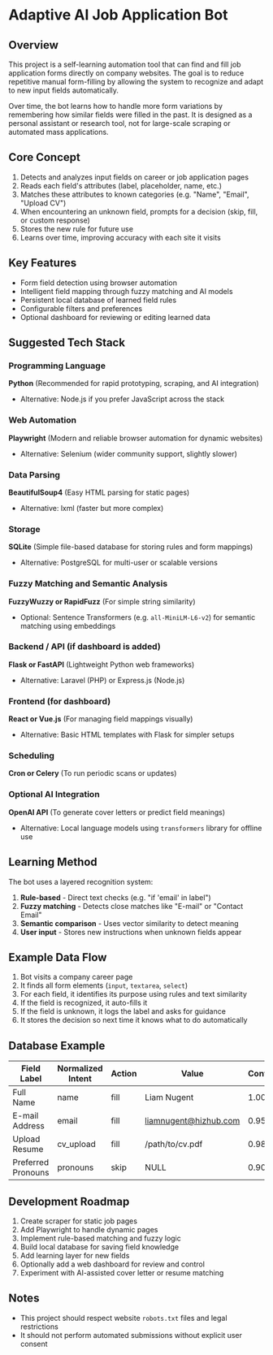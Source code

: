 # Adaptive AI Job Application Bot

## Overview

This project is a self-learning automation tool that can find and fill job application forms directly on company websites. The goal is to reduce repetitive manual form-filling by allowing the system to recognize and adapt to new input fields automatically.

Over time, the bot learns how to handle more form variations by remembering how similar fields were filled in the past. It is designed as a personal assistant or research tool, not for large-scale scraping or automated mass applications.

## Core Concept

1. Detects and analyzes input fields on career or job application pages
2. Reads each field's attributes (label, placeholder, name, etc.)
3. Matches these attributes to known categories (e.g. "Name", "Email", "Upload CV")
4. When encountering an unknown field, prompts for a decision (skip, fill, or custom response)
5. Stores the new rule for future use
6. Learns over time, improving accuracy with each site it visits

## Key Features

- Form field detection using browser automation
- Intelligent field mapping through fuzzy matching and AI models
- Persistent local database of learned field rules
- Configurable filters and preferences
- Optional dashboard for reviewing or editing learned data

## Suggested Tech Stack

### Programming Language

**Python** (Recommended for rapid prototyping, scraping, and AI integration)
- Alternative: Node.js if you prefer JavaScript across the stack

### Web Automation

**Playwright** (Modern and reliable browser automation for dynamic websites)
- Alternative: Selenium (wider community support, slightly slower)

### Data Parsing

**BeautifulSoup4** (Easy HTML parsing for static pages)
- Alternative: lxml (faster but more complex)

### Storage

**SQLite** (Simple file-based database for storing rules and form mappings)
- Alternative: PostgreSQL for multi-user or scalable versions

### Fuzzy Matching and Semantic Analysis

**FuzzyWuzzy or RapidFuzz** (For simple string similarity)
- Optional: Sentence Transformers (e.g. `all-MiniLM-L6-v2`) for semantic matching using embeddings

### Backend / API (if dashboard is added)

**Flask or FastAPI** (Lightweight Python web frameworks)
- Alternative: Laravel (PHP) or Express.js (Node.js)

### Frontend (for dashboard)

**React or Vue.js** (For managing field mappings visually)
- Alternative: Basic HTML templates with Flask for simpler setups

### Scheduling

**Cron or Celery** (To run periodic scans or updates)

### Optional AI Integration

**OpenAI API** (To generate cover letters or predict field meanings)
- Alternative: Local language models using `transformers` library for offline use

## Learning Method

The bot uses a layered recognition system:

1. **Rule-based** - Direct text checks (e.g. "if 'email' in label")
2. **Fuzzy matching** - Detects close matches like "E-mail" or "Contact Email"
3. **Semantic comparison** - Uses vector similarity to detect meaning
4. **User input** - Stores new instructions when unknown fields appear

## Example Data Flow

1. Bot visits a company career page
2. It finds all form elements (`input`, `textarea`, `select`)
3. For each field, it identifies its purpose using rules and text similarity
4. If the field is recognized, it auto-fills it
5. If the field is unknown, it logs the label and asks for guidance
6. It stores the decision so next time it knows what to do automatically

## Database Example

| Field Label | Normalized Intent | Action | Value | Confidence |
|-------------|-------------------|--------|-------|------------|
| Full Name | name | fill | Liam Nugent | 1.00 |
| E-mail Address | email | fill | liamnugent@hizhub.com | 0.95 |
| Upload Resume | cv_upload | fill | /path/to/cv.pdf | 0.98 |
| Preferred Pronouns | pronouns | skip | NULL | 0.90 |

## Development Roadmap

1. Create scraper for static job pages
2. Add Playwright to handle dynamic pages
3. Implement rule-based matching and fuzzy logic
4. Build local database for saving field knowledge
5. Add learning layer for new fields
6. Optionally add a web dashboard for review and control
7. Experiment with AI-assisted cover letter or resume matching

## Notes

- This project should respect website `robots.txt` files and legal restrictions
- It should not perform automated submissions without explicit user consent
